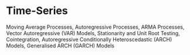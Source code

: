 # Time-Series
Moving Average Processes, Autoregressive Processes, ARMA Processes, Vector Autoregressive (VAR) Models, Stationarity and Unit Root Testing, Cointegration, Autoregressive Conditionally Heteroscedastic (ARCH) Models, Generalised ARCH (GARCH) Models
